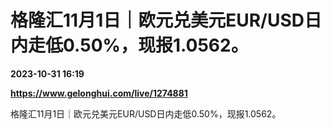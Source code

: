 # 格隆汇11月1日｜欧元兑美元EUR/USD日内走低0.50%，现报1.0562。

**2023-10-31 16:19**

**https://www.gelonghui.com/live/1274881**

格隆汇11月1日｜欧元兑美元EUR/USD日内走低0.50%，现报1.0562。